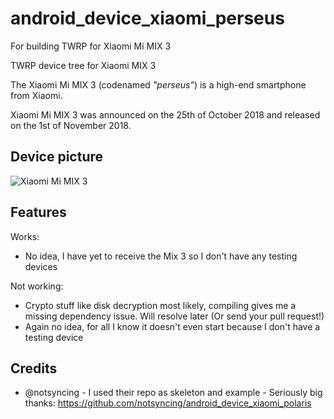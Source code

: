 # android_device_xiaomi_perseus
For building TWRP for Xiaomi Mi MIX 3

TWRP device tree for Xiaomi MIX 3

The Xiaomi Mi MIX 3 (codenamed _"perseus"_) is a high-end smartphone from Xiaomi.

Xiaomi Mi MIX 3 was announced on the 25th of October 2018 and released on the 1st of November 2018.


## Device picture

![Xiaomi Mi MIX 3](https://i.imgur.com/dLpqgDx.jpg)

## Features

Works:

- No idea, I have yet to receive the Mix 3 so I don't have any testing devices

Not working:

- Crypto stuff like disk decryption most likely, compiling gives me a missing dependency issue. Will resolve later (Or send your pull request!)
- Again no idea, for all I know it doesn't even start because I don't have a testing device

## Credits

- @notsyncing - I used their repo as skeleton and example - Seriously big thanks: https://github.com/notsyncing/android_device_xiaomi_polaris

